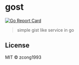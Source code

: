 # gost
[![Go Report Card](https://goreportcard.com/badge/github.com/zcong1993/gost)](https://goreportcard.com/report/github.com/zcong1993/gost)
<!--
[![Go Report Card](https://goreportcard.com/badge/github.com/zcong1993/gost)](https://goreportcard.com/report/github.com/zcong1993/gost)
[![Build Status](https://travis-ci.org/zcong1993/gost.svg?branch=master)](https://travis-ci.org/zcong1993/gost)
-->

> simple gist like service in go

## License

MIT &copy; zcong1993
